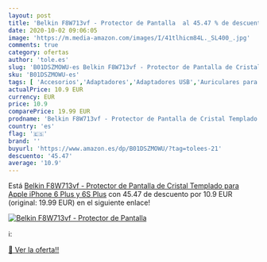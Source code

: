 ```yaml
---
layout: post
title: 'Belkin F8W713vf - Protector de Pantalla  al 45.47 % de descuento'
date: 2020-10-02 09:06:05
image: 'https://m.media-amazon.com/images/I/41tlhicm84L._SL400_.jpg'
comments: true
category: ofertas
author: 'tole.es'
slug: 'B01DSZMOWU-es Belkin F8W713vf - Protector de Pantalla de Cristal...'
sku: 'B01DSZMOWU-es'
tags: [ 'Accesorios','Adaptadores','Adaptadores USB','Auriculares para equipo de audio','Auriculares y accesorios','Electrónica','Informática','apple','iphone', ]
actualPrice: 10.9 EUR
currency: EUR
price: 10.9
comparePrice: 19.99 EUR
prodname: 'Belkin F8W713vf - Protector de Pantalla de Cristal Templado para Apple iPhone 6 Plus y 6S Plus'
country: 'es'
flag: '🇪🇸'
brand: ''
buyurl: 'https://www.amazon.es/dp/B01DSZMOWU/?tag=tolees-21'
descuento: '45.47'
average: '10.9'
---
```


Está [Belkin F8W713vf - Protector de Pantalla de Cristal Templado para Apple iPhone 6 Plus y 6S Plus](https://www.amazon.es/dp/B01DSZMOWU/?tag=tolees-21) con 45.47 de descuento por 10.9 EUR (original: 19.99 EUR) en el siguiente enlace!

[![Belkin F8W713vf - Protector de Pantalla ](https://m.media-amazon.com/images/I/41tlhicm84L._SL400_.jpg)](https://www.amazon.es/dp/B01DSZMOWU/?tag=tolees-21)

ℹ️:


[🛒 Ver la oferta!!](https://www.amazon.es/dp/B01DSZMOWU/?tag=tolees-21)
